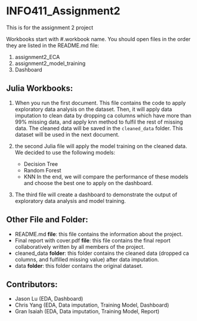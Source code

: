 # INFO411_Assignment2

This is for the assignment 2 project

Workbooks start with #.workbook name. You should open files in the order they
are listed in the README.md file:

1. assignment2_ECA
2. assignment2_model_training
3. Dashboard

## Julia Workbooks:

1. When you run the first document. This file contains the code to apply
   exploratory data analysis on the dataset. Then, it will apply data imputation
   to clean data by dropping ca columns which have more than 99% missing data,
   and apply knn method to fulfil the rest of missing data. The cleaned data
   will be saved in the `cleaned_data` folder. This dataset will be used in the
   next document.
2. the second Julia file will apply the model training on the cleaned data. We
   decided to use the following models:

    - Decision Tree
    - Random Forest
    - KNN In the end, we will compare the performance of these models and choose
      the best one to apply on the dashboard.

3. The third file will create a dashboard to demonstrate the output of
   exploratory data analysis and model training.

## Other File and Folder:

-   README.md **file**: this file contains the information about the project.
-   Final report with cover.pdf **file**: this file contains the final report
    collaboratively written by all members of the project.
-   cleaned_data **folder**: this folder contains the cleaned data (dropped ca
    columns, and fulfilled missing value) after data imputation.
-   data **folder**: this folder contains the original dataset.

## Contributors:

-   Jason Lu (EDA, Dashboard)
-   Chris Yang (EDA, Data imputation, Training Model, Dashboard)
-   Gran Isaiah (EDA, Data imputation, Training Model, Report)
